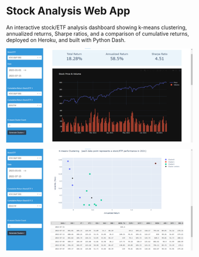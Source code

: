 # Stock Analysis Web App
An interactive stock/ETF analysis dashboard showing k-means clustering, annualized returns, Sharpe ratios, and a comparison of cumulative returns, deployed on Heroku, and built with Python Dash.

![Screenshot1](https://github.com/tinowlh/Dash_App/blob/master/assets/screenshot1.png?raw=true)





![Screenshot2](https://github.com/tinowlh/Dash_App/blob/master/assets/screenshot2.png?raw=true)
